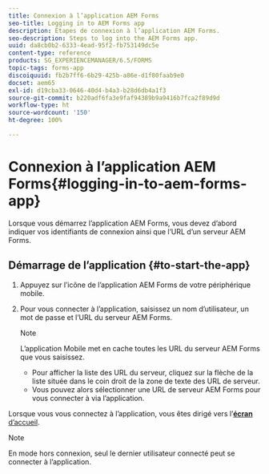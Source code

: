 ```yaml
---
title: Connexion à l’application AEM Forms
seo-title: Logging in to AEM Forms app
description: Étapes de connexion à l’application AEM Forms.
seo-description: Steps to log into the AEM Forms app.
uuid: da8cb0b2-6333-4ead-95f2-fb753149dc5e
content-type: reference
products: SG_EXPERIENCEMANAGER/6.5/FORMS
topic-tags: forms-app
discoiquuid: fb2b7ff6-6b29-425b-a86e-d1f80faab9e0
docset: aem65
exl-id: d19cba33-0646-40d4-b4a3-b28d6db4a1f3
source-git-commit: b220adf6fa3e9faf94389b9a9416b7fca2f89d9d
workflow-type: ht
source-wordcount: '150'
ht-degree: 100%

---
```


# Connexion à l’application AEM Forms{#logging-in-to-aem-forms-app}

Lorsque vous démarrez l’application AEM Forms, vous devez d’abord indiquer vos identifiants de connexion ainsi que l’URL d’un serveur AEM Forms.

## Démarrage de l’application {#to-start-the-app}

1. Appuyez sur l’icône de l’application AEM Forms de votre périphérique mobile.
1. Pour vous connecter à l’application, saisissez un nom d’utilisateur, un mot de passe et l’URL du serveur AEM Forms.

   >[!NOTE]
   >
   >L’application Mobile met en cache toutes les URL du serveur AEM Forms que vous saisissez.
   >
   >    * Pour afficher la liste des URL du serveur, cliquez sur la flèche de la liste située dans le coin droit de la zone de texte des URL de serveur.
   >    * Vous pouvez alors sélectionner une URL de serveur AEM Forms pour vous connecter à via l’application.


Lorsque vous vous connectez à l’application, vous êtes dirigé vers l’[**écran** d’accueil](../../forms/using/home-screen.md).

>[!NOTE]
>
>En mode hors connexion, seul le dernier utilisateur connecté peut se connecter à l’application.
